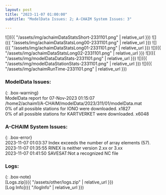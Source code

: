 ```yaml
---
layout: post
title: "2023-11-07 01:00:00"
subtitle: "ModelData Issues: 2; A-CHAIM System Issues: 3"

---
```


![]({{ "/assets/img/achaimDataStatsShort-2331101.png" | relative_url }})
![]({{ "/assets/img/achaimDataStatsLong00-2331101.png" | relative_url }})
![]({{ "/assets/img/achaimDataStatsLong01-2331101.png" | relative_url }})
![]({{ "/assets/img/achaimDataStatsLong02-2331101.png" | relative_url }})
![]({{ "/assets/img/modelDataDataStats-2331101.png" | relative_url }})
![]({{ "/assets/img/modelDataStationStats-2331101.png" | relative_url }})
![]({{ "/assets/img/achaimRunTime-2331101.png" | relative_url }})


### ModelData Issues:  
  
{: .box-warning}  
 ModelData report for 07-Nov-2023 01:15:07   
 /home2/achaim1/A-CHAIM/modelData/2023/311/01/modelData.mat   
 0% of all possible stations for IONO were downloaded. x1827   
 0% of all possible stations for KARTVERKET were downloaded. x6048   
  
### A-CHAIM System Issues:  
  
{: .box-error}  
2023-11-07 01:03:37 Index exceeds the number of array elements (57).  
2023-11-07 01:35:55 RINEX is neither version 2.xx or 3.xx  
2023-11-07 01:41:50 SAVESAT:Not a recognized NC file  

### Logs:  
  
{: .box-note}  
[Logs.zip]({{ "/assets/other/logs.zip" | relative_url }})  
[Log Info]({{ "/logInfo" | relative_url }})  
